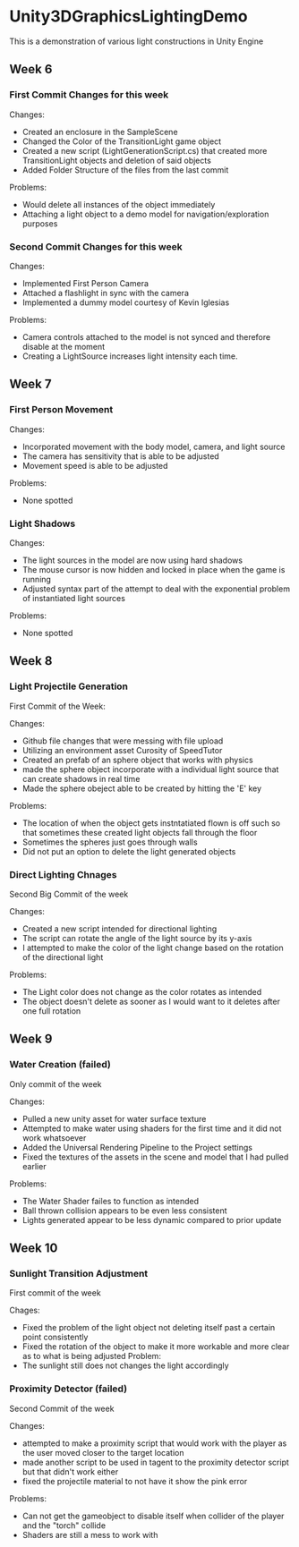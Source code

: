 # Unity3DGraphicsLightingDemo
This is a demonstration of various light constructions in Unity Engine
## Week 6
### First Commit Changes for this week
Changes:
- Created an enclosure in the SampleScene
- Changed the Color of the TransitionLight game object
- Created a new script (LightGenerationScript.cs) that created more TransitionLight objects and deletion of said objects
- Added Folder Structure of the files from the last commit

Problems:
- Would delete all instances of the object immediately
- Attaching a light object to a demo model for navigation/exploration purposes
### Second Commit Changes for this week
Changes:
- Implemented First Person Camera
- Attached a flashlight in sync with the camera
- Implemented a dummy model courtesy of Kevin Iglesias

Problems:
- Camera controls attached to the model is not synced and therefore disable at the moment
- Creating a LightSource increases light intensity each time.
## Week 7
### First Person Movement
Changes:
- Incorporated movement with the body model, camera, and light source
- The camera has sensitivity that is able to be adjusted
- Movement speed is able to be adjusted

Problems:
- None spotted
### Light Shadows

Changes:
- The light sources in the model are now using hard shadows
- The mouse cursor is now hidden and locked in place when the game is running
- Adjusted syntax part of the attempt to deal with the exponential problem of instantiated light sources

Problems:
- None spotted
## Week 8
### Light Projectile Generation
First Commit of the Week:

Changes:
- Github file changes that were messing with file upload
- Utilizing an environment asset Curosity of SpeedTutor
- Created an prefab of an sphere object that works with physics
- made the sphere object incorporate with a individual light source that can create shadows in real time
- Made the sphere obeject able to be created by hitting the 'E' key

Problems:
- The location of when the object gets instntatiated flown is off such so that sometimes these created light objects fall through the floor
- Sometimes the spheres just goes through walls
- Did not put an option to delete the light generated objects

### Direct Lighting Chnages
Second Big Commit of the week

Changes:
- Created a new script intended for directional lighting
- The script can rotate the angle of the light source by its y-axis
- I attempted to make the color of the light change based on the rotation of the directional light

Problems:
- The Light color does not change as the color rotates as intended
- The object doesn't delete as sooner as I would want to it deletes after one full rotation
## Week 9
### Water Creation (failed)

Only commit of the week

Changes:
- Pulled a new unity asset for water surface texture
- Attempted to make water using shaders for the first time and it did not work whatsoever
- Added the Universal Rendering Pipeline to the Project settings
- Fixed the textures of the assets in the scene and model that I had pulled earlier

Problems:
- The Water Shader failes to function as intended
- Ball thrown collision appears to be even less consistent
- Lights generated appear to be less dynamic compared to prior update
## Week 10
### Sunlight Transition Adjustment

First commit of the week

Chages:
- Fixed the problem of the light object not deleting itself past a certain point consistently
- Fixed the rotation of the object to make it more workable and more clear as to what is being adjusted
Problem:
- The sunlight still does not changes the light accordingly

### Proximity Detector (failed)

Second Commit of the week

Changes:
- attempted to make a proximity script that would work with the player as the user moved closer to the target location
- made another script to be used in tagent to the proximity detector script but that didn't work either
- fixed the projectile material to not have it show the pink error

Problems:
- Can not get the gameobject to disable itself when collider of the player and the "torch" collide
- Shaders are still a mess to work with
